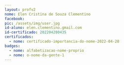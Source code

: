 ```yaml
---
layout: profv2
nome: Elen Cristina de Souza Clementino
facebook:
pic: /assets/img/user.jpg
id-aluno: elen.clementino.gmail.com
id-certificado: 202204280435
certificados:
  - nome: certificado-importancia-do-nome-2022-04-28
badges:
  - nome: alfabetizacao-nome-proprio
  - nome: o-nome-da-gente-1
---
```

